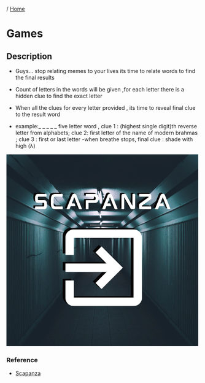/ [Home](index.md)

# Games

## Description 

- Guys... stop relating memes to your lives its time to relate words to find the final results
- Count of letters in the words will be given ,for each letter there is a hidden clue to find the exact letter
- When all the clues for every letter provided , its time to reveal final clue to the result word

- example:_ _ _ _ _ five letter word , clue 1 : (highest single digit)th reverse letter from alphabets;  clue 2: first letter of the name of modern brahmas ; clue 3 : first or last letter -when breathe stops, final clue : shade with high (λ)


![image](images/Scapanza.png)


### Reference 

* [Scapanza](https://github.com/tactlabs/scapanza-s2) 

